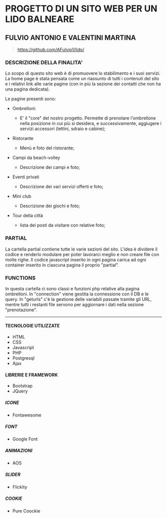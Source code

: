 # PROGETTO DI UN SITO WEB PER UN LIDO BALNEARE

## FULVIO ANTONIO E VALENTINI MARTINA

> <https://github.com/AFulvio1/lido/>

### DESCRIZIONE DELLA FINALITA'

Lo scopo di questo sito web è di promuovere lo stabilimento e i suoi servizi. La home page è stata pensata come un riassunto di tutti i contenuti del sito e i relativi link alle varie pagine (con in più la sezione dei contatti che non ha una pagina dedicata).

Le pagine presenti sono:

- Ombrelloni:
  - E' il "core" del nostro progetto. Permette di prenotare l'ombrellone nella posizione in cui più si desidera, e successivamente, aggiugere i servizi accessori (lettini, sdraio e cabine);

- Ristorante
  - Menù e foto del ristorante;

- Campi da beach-volley
  - Descrizione dei campi e foto;

- Eventi privati
  - Descrizione dei vari servizi offerti e foto;

- Mini club
  - Descrizione dei giochi e foto;

- Tour della città
  - lista dei posti da visitare con relative foto;

### PARTIAL

La cartella partial contiene tutte le varie sezioni del sito. L'idea è dividere il codice e renderlo modulare per poter lavorarci meglio e non creare file con molte righe. Il codice javascript inserito in ogni pagina carica ad ogni container inserito in ciascuna pagina il proprio "partial".

### FUNCTIONS

In questa cartella ci sono classi e funzioni php relative alla pagina ombrelloni. In "connection" viene gestita la connessione con il DB e le query. In "geturls" c'è la gestione delle variabili passate tramite gli URL, mentre tutti i restanti file servono per aggiornare i dati nella sezione "prenotazione".

---

#### TECNOLOGIE UTILIZZATE

- HTML
- CSS
- Javascript
- PHP
- Postgresql
- Ajax

#### LIBRERIE E FRAMEWORK

- Bootstrap
- JQuery

##### ICONE

- Fontawesome

##### FONT

- Google Font

##### ANIMAZIONI

- AOS

##### SLIDER

- Flickity

##### COOKIE

- Pure Coockie

